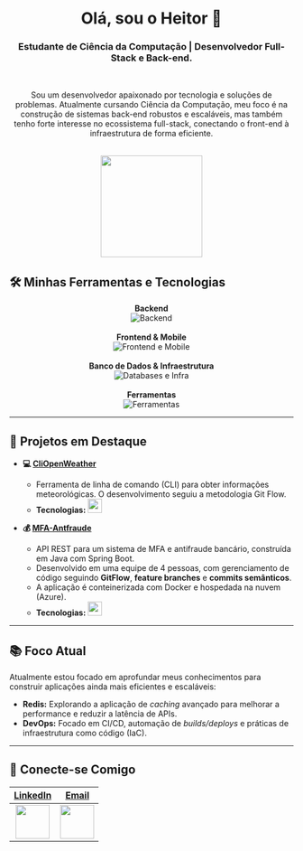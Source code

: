 
<h1 align="center">Olá, sou o Heitor 👋</h1>

<h3 align="center">Estudante de Ciência da Computação | Desenvolvedor Full-Stack e Back-end.</h3>

<br>

<div align="center">
  <p>Sou um desenvolvedor apaixonado por tecnologia e soluções de problemas. Atualmente cursando Ciência da Computação, meu foco é na construção de sistemas back-end robustos e escaláveis, mas também tenho forte interesse no ecossistema full-stack, conectando o front-end à infraestrutura de forma eficiente.</p>
</div>
<br>

<div align="center">
  <a href="https://github.com/heitor-hsantos">
    <img height="180em" src="https://github-readme-stats.vercel.app/api/top-langs/?username=heitor-hsantos&layout=compact&langs_count=7&theme=tokyonight"/>
  </a> </div>


## 🛠️ Minhas Ferramentas e Tecnologias

<div align="center">
    <strong>Backend</strong><br>
    <img src="https://skillicons.dev/icons?i=java,spring,kotlin,go,py,fastapi,nodejs,express,cpp,bash&perline=10" alt="Backend"/>
    <br><br>
    <strong>Frontend & Mobile</strong><br>
    <img src="https://skillicons.dev/icons?i=javascript,typescript,react,nextjs,html,css,tailwind,styledcomponents,androidstudio&perline=9" alt="Frontend e Mobile"/>
    <br><br>
    <strong>Banco de Dados & Infraestrutura</strong><br>
    <img src="https://skillicons.dev/icons?i=mysql,postgres,mongodb,redis,dynamodb,docker,linux,aws,azure&perline=9" alt="Databases e Infra"/>
    <br><br>
    <strong>Ferramentas</strong><br>
    <img src="https://skillicons.dev/icons?i=git,vercel,postman,arduino&perline=4" alt="Ferramentas"/>
</div>

---

## 🚀 Projetos em Destaque

* **💻 [CliOpenWeather](https://github.com/heitor-hsantos/cliopenweather)**
    * Ferramenta de linha de comando (CLI) para obter informações meteorológicas. O desenvolvimento seguiu a metodologia Git Flow.
    * **Tecnologias:** <img src="https://skillicons.dev/icons?i=go&theme=light&perline=1" height="25"/>

* **💰 [MFA-Antfraude](https://github.com/heitor-hsantos/antifraud)**
    * API REST para um sistema de MFA e antifraude bancário, construída em Java com Spring Boot.
    * Desenvolvido em uma equipe de 4 pessoas, com gerenciamento de código seguindo **GitFlow**, **feature branches** e **commits semânticos**.
    * A aplicação é conteinerizada com Docker e hospedada na nuvem (Azure).
    * **Tecnologias:** <img src="https://skillicons.dev/icons?i=java,spring,docker,azure&theme=light&perline=4" height="25"/>

---

## 📚 Foco Atual

Atualmente estou focado em aprofundar meus conhecimentos para construir aplicações ainda mais eficientes e escaláveis:

* **Redis:** Explorando a aplicação de *caching* avançado para melhorar a performance e reduzir a latência de APIs.
* **DevOps:** Focado em CI/CD, automação de *builds/deploys* e práticas de infraestrutura como código (IaC).

---

## 📧 Conecte-se Comigo

| **[LinkedIn](https://www.linkedin.com/in/heitorhsantos/)** | **[Email](mailto:heitor.santos118@gmail.com)** |
| :---: | :---: |
| <a href="https://www.linkedin.com/in/heitorhsantos/" target="_blank"><img src="https://skillicons.dev/icons?i=linkedin" width="60"/></a> | <a href="mailto:heitor.santos118@gmail.com" target="_blank"><img src="https://skillicons.dev/icons?i=gmail" width="60"/></a> |

